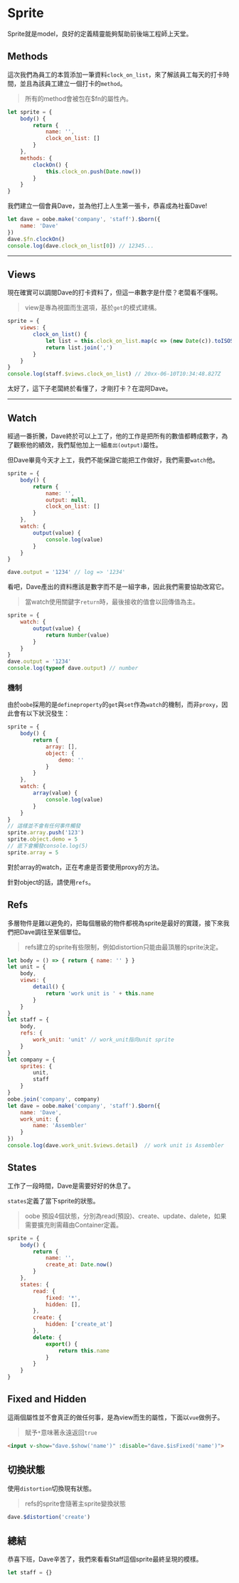 # Sprite

Sprite就是model，良好的定義精靈能夠幫助前後端工程師上天堂。

## Methods

這次我們為員工的本質添加一筆資料`clock_on_list`，來了解該員工每天的打卡時間，並且為該員工建立一個打卡的`method`。

> 所有的method會被包在$fn的屬性內。

```js
let sprite = {
    body() {
        return {
            name: '',
            clock_on_list: []
        }
    },
    methods: {
        clockOn() {
            this.clock_on.push(Date.now())
        }
    }
}
```

我們建立一個會員Dave，並為他打上人生第一張卡，恭喜成為社畜Dave!

```js
let dave = oobe.make('company', 'staff').$born({
    name: 'Dave'
})
dave.$fn.clockOn()
console.log(dave.clock_on_list[0]) // 12345...
```

---

## Views

現在確實可以調閱Dave的打卡資料了，但這一串數字是什麼？老闆看不懂啊。

> view是專為視圖而生選項，基於`get`的模式建構。

```js
sprite = {
    views: {
        clock_on_list() {
            let list = this.clock_on_list.map(c => (new Date(c)).toISOString())
            return list.join(',')
        }
    }
}
console.log(staff.$views.clock_on_list) // 20xx-06-10T10:34:48.827Z
```

太好了，這下子老闆終於看懂了，才剛打卡？在混阿Dave。

---

## Watch

經過一番折騰，Dave終於可以上工了，他的工作是把所有的數值都轉成數字，為了觀察他的績效，我們幫他加上一組`產出(output)`屬性。

但Dave畢竟今天才上工，我們不能保證它能把工作做好，我們需要`watch`他。

```js
sprite = {
    body() {
        return {
            name: '',
            output: null,
            clock_on_list: []
        }
    },
    watch: {
        output(value) {
            console.log(value)
        }
    }
}
```

```js
dave.output = '1234' // log => '1234'
```

看吧，Dave產出的資料應該是數字而不是一組字串，因此我們需要協助改寫它。

> 當watch使用關鍵字`return`時，最後接收的值會以回傳值為主。

```js
sprite = {
    watch: {
        output(value) {
            return Number(value)
        }
    }
}
dave.output = '1234'
console.log(typeof dave.output) // number
```

### 機制

由於`oobe`採用的是`defineproperty`的`get`與`set`作為`watch`的機制，而非`proxy`，因此會有以下狀況發生：

```js
sprite = {
    body() {
        return {
            array: [],
            object: {
                demo: ''
            }
        }
    },
    watch: {
        array(value) {
            console.log(value)
        }
    }
}
// 這樣並不會有任何事件觸發
sprite.array.push('123')
sprite.object.demo = 5
// 底下會觸發console.log(5)
sprite.array = 5
```

對於array的watch，正在考慮是否要使用proxy的方法。

針對object的話，請使用`refs`。

## Refs

多層物件是難以避免的，把每個層級的物件都視為sprite是最好的實踐，接下來我們把Dave調往至某個單位。

> refs建立的sprite有些限制，例如distortion只能由最頂層的sprite決定。

```js
let body = () => { return { name: '' } }
let unit = {
    body,
    views: {
        detail() {
            return 'work unit is ' + this.name
        }
    }
}
let staff = {
    body,
    refs: {
        work_unit: 'unit' // work_unit指向unit sprite
    }
}
let company = {
    sprites: {
        unit,
        staff
    }
}
oobe.join('company', company)
let dave = oobe.make('company', 'staff').$born({
    name: 'Dave',
    work_unit: {
        name: 'Assembler'
    }
})
console.log(dave.work_unit.$views.detail)  // work unit is Assembler
```

## States

工作了一段時間，Dave是需要好好的休息了。

`states`定義了當下sprite的狀態。

> oobe 預設4個狀態，分別為read(預設)、create、update、dalete，如果需要擴充則需藉由Container定義。

```js
sprite = {
    body() {
        return {
            name: '',
            create_at: Date.now()
        }
    },
    states: {
        read: {
            fixed: '*',
            hidden: [],
        },
        create: {
            hidden: ['create_at']
        },
        delete: {
            export() {
                return this.name
            }
        }
    }
}
```

## Fixed and Hidden

這兩個屬性並不會真正的做任何事，是為view而生的屬性，下面以`vue`做例子。

> 賦予`*`意味著永遠返回`true`

```html
<input v-show="dave.$show('name')" :disable="dave.$isFixed('name')">
```

## 切換狀態

使用`distortion`切換現有狀態。

> refs的sprite會隨著主sprite變換狀態

```js
dave.$distortion('create')
```

## 總結

恭喜下班，Dave辛苦了，我們來看看Staff這個sprite最終呈現的模樣。

```js
let staff = {}
```